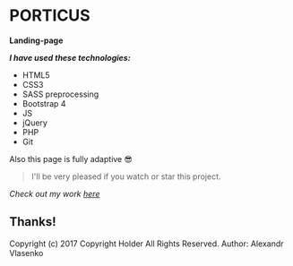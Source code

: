 # PORTICUS
**Landing-page**

**_I have used these technologies:_**
* HTML5
* CSS3
* SASS preprocessing
* Bootstrap 4
* JS
* jQuery
* PHP
* Git

Also this page is fully adaptive :sunglasses:

> I'll be very pleased if you watch or star this project.

_Check out my work [here](https://oxyyyyy.github.io/PORTICUS/)_

## Thanks!
Copyright (c) 2017 Copyright Holder All Rights Reserved.
Author: Alexandr Vlasenko
